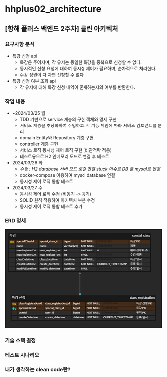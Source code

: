 # hhplus02_architecture

## [항해 플러스 백엔드 2주차] 클린 아키텍처

### 요구사항 분석
- 특강 신청 api
  - 특강은 주어지며, 각 유저는 동일한 특강을 중복으로 신청할 수 없다.
  - 동시적인 신청 요청에 대하여 동시성 제어가 필요하며, 순차적으로 처리한다.
  - 수강 정원이 다 차면 신청할 수 없다.
- 특강 신청 여부 조회 api
  - 각 유저에 대해 특강 신청 내역이 존재하는지의 여부를 반환한다.

### 작업 내용
- ~2024/03/25 월
  - TDD 기반으로 service 계층의 구현 객체와 명세 구현
  - 서비스 계층을 추상화하여 주입하고, 각 기능 책임에 따라 서비스 컴포넌트를 분리
  - domain Entity와 Repository 계층 구현
  - controller 계층 구현
  - 서비스 로직 동시성 제어 로직 구현 (비관적락 적용)
  - 테스트용으로 H2 인메모리 모드로 연결 후 테스트
- 2024/03/26 화
  - *수정 : H2 database 서버 모드 로컬 연결 stuck 이슈로 DB 툴 mysql로 변경*
  - docker-compose 이용하여 mysql database 연결
  - 동시성 제어 로직 통합 테스트
- 2024/03/27 수
  - 동시성 제어 로직 수정 (비동기 -> 동기)
  - SOLID 원칙 적용하여 아키텍처 부분 수정
  - 동시성 제어 로직 통합 테스트 추가


### ERD 명세
![erd1.png](erd1.png)

### 기술 스택 결정

### 테스트 시나리오

### 내가 생각하는 clean code란?

